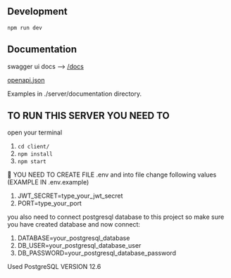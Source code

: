 ## Development

`npm run dev`

## Documentation

swagger ui docs --> [/docs](http://localhost:5000/docs)

[openapi.json](http://localhost:5000/openapi/schema.json)

Examples in ./server/documentation directory.

## TO RUN THIS SERVER YOU NEED TO

open your terminal

1. `cd client/`
2. `npm install`
3. `npm start`

📑 YOU NEED TO CREATE FILE .env and into file change following values (EXAMPLE IN .env.example)

1. JWT_SECRET=type_your_jwt_secret
2. PORT=type_your_port

you also need to connect postgresql database to this project
so make sure you have created database and now connect:

1. DATABASE=your_postgresql_database
2. DB_USER=your_postgresql_database_user
3. DB_PASSWORD=your_postgresql_database_password

Used PostgreSQL VERSION 12.6
